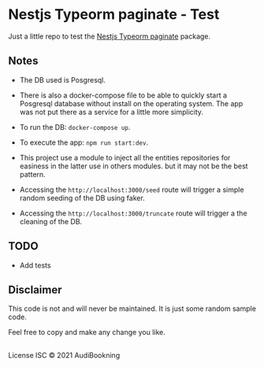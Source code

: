 # Nestjs Typeorm paginate - Test

Just a little repo to test the [Nestjs Typeorm paginate](https://github.com/nestjsx/nestjs-typeorm-paginate) package.

## Notes

- The DB used is Posgresql.

- There is also a docker-compose file to be able to quickly start a Posgresql database without install on the operating system. The app was not put there as a service for a little more simplicity.

- To run the DB: `docker-compose up`.

- To execute the app: `npm run start:dev`.

- This project use a module to inject all the entities repositories for easiness in the latter use in others modules. but it may not be the best pattern.

- Accessing the `http://localhost:3000/seed` route will trigger a simple random seeding of the DB using faker.

- Accessing the `http://localhost:3000/truncate` route will trigger a the cleaning of the DB.

## TODO

- Add tests

## Disclaimer

This code is not and will never be maintained. It is just some random sample code.

Feel free to copy and make any change you like.

##

License
ISC © 2021 AudiBookning
